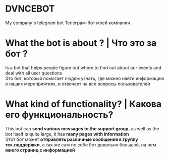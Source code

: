 # DVNCEBOT
My company's telegram bot
Телеграм-бот моей компании
# What the bot is about ? | Что это за бот ?
Is a bot that helps people figure out where to find out about our events and deal with all user questions<br/>
Это бот, который помогает людям узнать, где можно найти информацию о наших мероприятиях, и отвечает на все вопросы пользователей
# What kind of functionality? | Какова его функциональность?
This bot can **send various messages to the support group**, as well as the bot itself is quite large, it has **many pages with information**<br/>
Этот бот может **отправлять различные сообщения в группу тех.поддержки**, а так же сам по себе бот довольно большой, на нем **много страниц с информацией**
